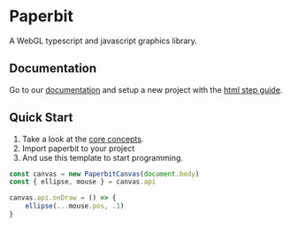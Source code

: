 # Paperbit

A WebGL typescript and javascript graphics library.

## Documentation

Go to our [documentation](https://otcova.github.io/paperbit) 
and setup a new project with the [html step guide](https://otcova.github.io/paperbit/setup/html.html).

## Quick Start

1. Take a look at the [core concepts](https://otcova.github.io/paperbit/core_concepts.html).
1. Import paperbit to your project
1. And use this template to start programming.

```javascript
const canvas = new PaperbitCanvas(document.body)
const { ellipse, mouse } = canvas.api

canvas.api.onDraw = () => {
    ellipse(...mouse.pos, .1)
}
```


